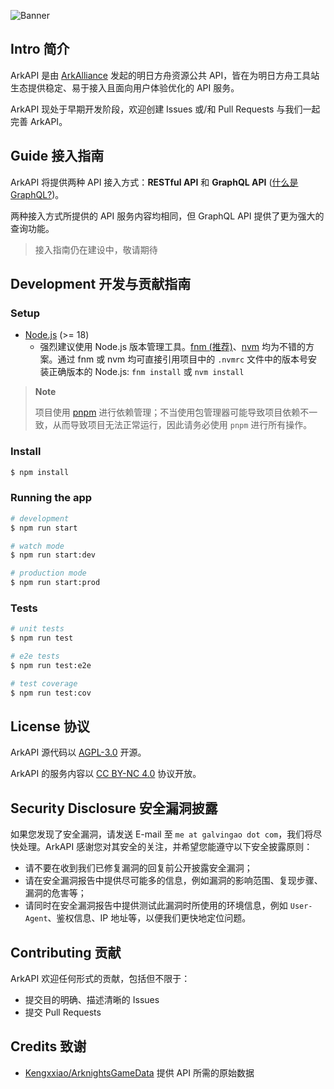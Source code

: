 ![Banner](https://cdn.jsdelivr.net/gh/ArkAlliance/ArkAPI/docs/assets/banner.png)

## Intro 简介

ArkAPI 是由 [ArkAlliance](https://github.com/ArkAlliance) 发起的明日方舟资源公共 API，皆在为明日方舟工具站生态提供稳定、易于接入且面向用户体验优化的 API 服务。

ArkAPI 现处于早期开发阶段，欢迎创建 Issues 或/和 Pull Requests 与我们一起完善 ArkAPI。

## Guide 接入指南

ArkAPI 将提供两种 API 接入方式：**RESTful API** 和 **GraphQL API** ([什么是 GraphQL?](https://graphql.org))。

两种接入方式所提供的 API 服务内容均相同，但 GraphQL API 提供了更为强大的查询功能。

> 接入指南仍在建设中，敬请期待

## Development 开发与贡献指南

### Setup

- [Node.js](https://nodejs.org/) (>= 18)
  - 强烈建议使用 Node.js 版本管理工具。[fnm (推荐)](https://github.com/Schniz/fnm)、[nvm](https://github.com/nvm-sh/nvm) 均为不错的方案。通过 fnm 或 nvm 均可直接引用项目中的 `.nvmrc` 文件中的版本号安装正确版本的 Node.js: `fnm install` 或 `nvm install`

> **Note**
>
> 项目使用 [pnpm](https://pnpm.io/installation) 进行依赖管理；不当使用包管理器可能导致项目依赖不一致，从而导致项目无法正常运行，因此请务必使用 `pnpm` 进行所有操作。

### Install

```bash
$ npm install
```

### Running the app

```bash
# development
$ npm run start

# watch mode
$ npm run start:dev

# production mode
$ npm run start:prod
```

### Tests

```bash
# unit tests
$ npm run test

# e2e tests
$ npm run test:e2e

# test coverage
$ npm run test:cov
```

## License 协议

ArkAPI 源代码以 [AGPL-3.0](https://github.com/ArkAlliance/ArkAPI/blob/main/LICENSE) 开源。

ArkAPI 的服务内容以 [CC BY-NC 4.0](https://creativecommons.org/licenses/by-nc/4.0/) 协议开放。

## Security Disclosure 安全漏洞披露

如果您发现了安全漏洞，请发送 E-mail 至 `me at galvingao dot com`，我们将尽快处理。ArkAPI 感谢您对其安全的关注，并希望您能遵守以下安全披露原则：

- 请不要在收到我们已修复漏洞的回复前公开披露安全漏洞；
- 请在安全漏洞报告中提供尽可能多的信息，例如漏洞的影响范围、复现步骤、漏洞的危害等；
- 请同时在安全漏洞报告中提供测试此漏洞时所使用的环境信息，例如 `User-Agent`、鉴权信息、IP 地址等，以便我们更快地定位问题。

## Contributing 贡献

ArkAPI 欢迎任何形式的贡献，包括但不限于：

- 提交目的明确、描述清晰的 Issues
- 提交 Pull Requests

## Credits 致谢

- [Kengxxiao/ArknightsGameData](https://github.com/Kengxxiao/ArknightsGameData) 提供 API 所需的原始数据
